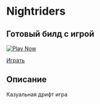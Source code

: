 # Nightriders

## Готовый билд с игрой 

[![Play Now](https://avatars.mds.yandex.net/get-games/1890793/2a0000018fc0c8a3b6cb61df0f2458e981f8/cover1)](https://yandex.ru/games/app/328015#app-id=328015&catalog-session-uid=catalog-d5e77371-7af8-5e95-a4fc-742750932ef6-1717177115447-9e5d&rtx-reqid=1327337282344193817&pos=%7B%22listType%22%3A%22suggested%22%2C%22tabCategory%22%3A%22new%22%7D&redir-data=%7B%22http_ref%22%3A%22https%253A%252F%252Fyandex.ru%252Fgames%252Fcategory%252Fnew%253Fysclid%253Dlwuywyu78x741098393%22%2C%22rn%22%3A588508481%7D)

[Играть](https://yandex.ru/games/app/328015#app-id=328015&catalog-session-uid=catalog-d5e77371-7af8-5e95-a4fc-742750932ef6-1717177115447-9e5d&rtx-reqid=1327337282344193817&pos=%7B%22listType%22%3A%22suggested%22%2C%22tabCategory%22%3A%22new%22%7D&redir-data=%7B%22http_ref%22%3A%22https%253A%252F%252Fyandex.ru%252Fgames%252Fcategory%252Fnew%253Fysclid%253Dlwuywyu78x741098393%22%2C%22rn%22%3A588508481%7D)

## Описание

Казуальная дрифт игра
